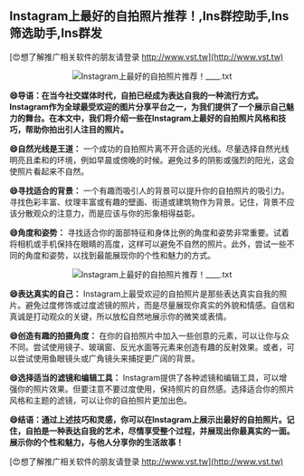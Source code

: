 ## **Instagram上最好的自拍照片推荐！,Ins群控助手,Ins筛选助手,Ins群发**

[😍想了解推广相关软件的朋友请登录 http://www.vst.tw](http://www.vst.tw)

 <center><img src="https://vst.tw/MP4/tuiguang/png/8.png" alt="Instagram上最好的自拍照片推荐！____.txt"></center>

**😄导语：在当今社交媒体时代，自拍已经成为表达自我的一种流行方式。Instagram作为全球最受欢迎的图片分享平台之一，为我们提供了一个展示自己魅力的舞台。在本文中，我们将介绍一些在Instagram上最好的自拍照片风格和技巧，帮助你拍出引人注目的照片。**

**😄自然光线是王道：**
一个成功的自拍照片离不开合适的光线。尽量选择自然光线明亮且柔和的环境，例如早晨或傍晚的时候。避免过多的阴影或强烈的阳光，这会使照片看起来不自然。

**😄寻找适合的背景：**
一个有趣而吸引人的背景可以提升你的自拍照片的吸引力。寻找色彩丰富、纹理丰富或有趣的壁画、街道或建筑物作为背景。记住，背景不应该分散观众的注意力，而是应该与你的形象相得益彰。

**😄角度和姿势：**
寻找适合你的面部特征和身体比例的角度和姿势非常重要。试着将相机或手机保持在眼睛的高度，这样可以避免不自然的照片。此外，尝试一些不同的角度和姿势，以找到最能展现你的个性和魅力的方式。

 <center><img src="https://vst.tw/MP4/tuiguang/png/6.png" alt="Instagram上最好的自拍照片推荐！____.txt"></center>

**😄表达真实的自己：**
Instagram上最受欢迎的自拍照片是那些表达真实自我的照片。避免过度修饰或过度滤镜的照片，而是尽量展现你真实的外貌和情感。自信和真诚是打动观众的关键，所以放松自然地展示你的微笑或表情。

**😄创造有趣的拍摄角度：**
在你的自拍照片中加入一些创意的元素，可以让你与众不同。尝试使用镜子、玻璃窗、反光水面等元素来创造有趣的反射效果。或者，可以尝试使用鱼眼镜头或广角镜头来捕捉更广阔的背景。

**😄选择适当的滤镜和编辑工具：**
Instagram提供了各种滤镜和编辑工具，可以增强你的照片效果。但要注意不要过度使用，保持照片的自然感。选择适合你的照片风格和主题的滤镜，可以让你的自拍照片更加出色。

**😄结语：通过上述技巧和灵感，你可以在Instagram上展示出最好的自拍照片。记住，自拍是一种表达自我的艺术，尽情享受整个过程，并展现出你最真实的一面。展示你的个性和魅力，与他人分享你的生活故事！**

[😍想了解推广相关软件的朋友请登录 http://www.vst.tw](http://www.vst.tw)



